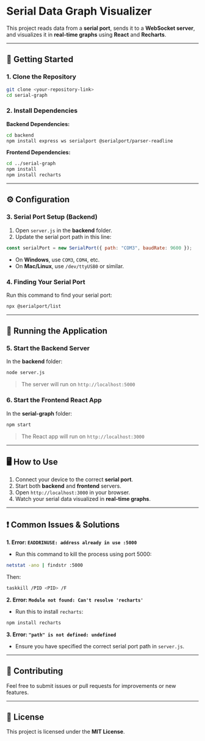 # Serial Data Graph Visualizer

This project reads data from a **serial port**, sends it to a **WebSocket server**, and visualizes it in **real-time graphs** using **React** and **Recharts**.

---

## 🚀 Getting Started

### 1. Clone the Repository
```bash
git clone <your-repository-link>
cd serial-graph
```

### 2. Install Dependencies
**Backend Dependencies:**
```bash
cd backend
npm install express ws serialport @serialport/parser-readline
```

**Frontend Dependencies:**
```bash
cd ../serial-graph
npm install
npm install recharts
```

---

## ⚙️ Configuration

### 3. Serial Port Setup (Backend)
1. Open `server.js` in the **backend** folder.
2. Update the serial port path in this line:
```javascript
const serialPort = new SerialPort({ path: "COM3", baudRate: 9600 });
```
- On **Windows**, use `COM3`, `COM4`, etc.
- On **Mac/Linux**, use `/dev/ttyUSB0` or similar.

### 4. Finding Your Serial Port
Run this command to find your serial port:
```bash
npx @serialport/list
```

---

## 📡 Running the Application

### 5. Start the Backend Server
In the **backend** folder:
```bash
node server.js
```
> The server will run on `http://localhost:5000`

### 6. Start the Frontend React App
In the **serial-graph** folder:
```bash
npm start
```
> The React app will run on `http://localhost:3000`

---

## 🖥️ How to Use
1. Connect your device to the correct **serial port**.
2. Start both **backend** and **frontend** servers.
3. Open `http://localhost:3000` in your browser.
4. Watch your serial data visualized in **real-time graphs**.

---

## ❗ Common Issues & Solutions

**1. Error: `EADDRINUSE: address already in use :5000`**
- Run this command to kill the process using port 5000:
```bash
netstat -ano | findstr :5000
```
Then:
```bash
taskkill /PID <PID> /F
```

**2. Error: `Module not found: Can't resolve 'recharts'`**
- Run this to install `recharts`:
```bash
npm install recharts
```

**3. Error: `"path" is not defined: undefined`**
- Ensure you have specified the correct serial port path in `server.js`.

---

## 🤝 Contributing
Feel free to submit issues or pull requests for improvements or new features.

---

## 📄 License
This project is licensed under the **MIT License**.

